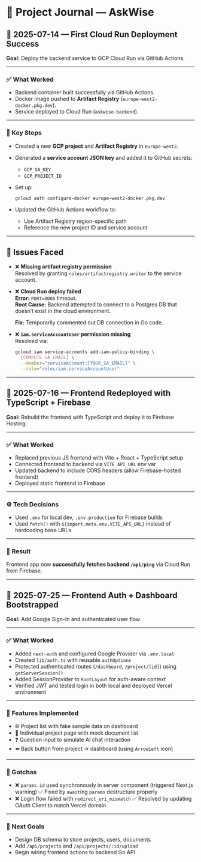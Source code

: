 # 🧾 Project Journal — AskWise

## 📅 2025-07-14 — First Cloud Run Deployment Success

**Goal:** Deploy the backend service to GCP Cloud Run via GitHub Actions.

---

### ✅ What Worked

- Backend container built successfully via GitHub Actions.
- Docker image pushed to **Artifact Registry** (`europe-west2-docker.pkg.dev`).
- Service deployed to Cloud Run (`askwise-backend`).

---

### 🧱 Key Steps

- Created a new **GCP project** and **Artifact Registry** in `europe-west2`.
- Generated a **service account JSON key** and added it to GitHub secrets:
  - `GCP_SA_KEY`
  - `GCP_PROJECT_ID`
- Set up:

  ```bash
  gcloud auth configure-docker europe-west2-docker.pkg.dev
  ```

- Updated the GitHub Actions workflow to:
  - Use Artifact Registry region-specific path
  - Reference the new project ID and service account

---

## 🐛 Issues Faced

- ❌ **Missing artifact registry permission**  
  Resolved by granting `roles/artifactregistry.writer` to the service account.

- ❌ **Cloud Run deploy failed**  
  **Error:** `PORT=8080` timeout.  
  **Root Cause:** Backend attempted to connect to a Postgres DB that doesn’t exist in the cloud environment.

  **Fix:** Temporarily commented out DB connection in Go code.

- ❌ **`iam.serviceAccountUser` permission missing**  
  Resolved via:

  ```bash
  gcloud iam service-accounts add-iam-policy-binding \
    [COMPUTE_SA_EMAIL] \
    --member="serviceAccount:[YOUR_SA_EMAIL]" \
    --role="roles/iam.serviceAccountUser"
  ```

---

## 📅 2025-07-16 — Frontend Redeployed with TypeScript + Firebase

**Goal:** Rebuild the frontend with TypeScript and deploy it to Firebase Hosting.

---

### ✅ What Worked

- Replaced previous JS frontend with Vite + React + TypeScript setup
- Connected frontend to backend via `VITE_API_URL` env var
- Updated backend to include CORS headers (allow Firebase-hosted frontend)
- Deployed static frontend to Firebase

---

### ⚙️ Tech Decisions

- Used `.env` for local dev, `.env.production` for Firebase builds
- Used `fetch()` with `${import.meta.env.VITE_API_URL}` instead of hardcoding base URLs

---

### 🔗 Result

Frontend app now **successfully fetches backend `/api/ping`** via Cloud Run from Firebase.

---

## 📅 2025-07-25 — Frontend Auth + Dashboard Bootstrapped

**Goal:** Add Google Sign-In and authenticated user flow

---

### ✅ What Worked

- Added `next-auth` and configured Google Provider via `.env.local`
- Created `lib/auth.ts` with reusable `authOptions`
- Protected authenticated routes (`/dashboard`, `/project/[id]`) using `getServerSession()`
- Added SessionProvider to `RootLayout` for auth-aware context
- Verified JWT and tested login in both local and deployed Vercel environment

---

### 🧱 Features Implemented

- 🌐 Project list with fake sample data on dashboard
- 📄 Individual project page with mock document list
- ❓ Question input to simulate AI chat interaction
- ⬅️ Back button from project → dashboard (using `ArrowLeft` icon)

---

### 🐛 Gotchas

- ❌ `params.id` used synchronously in server component (triggered Next.js warning)
  ✅ Fixed by `await`ing `params` destructure properly
- ❌ Login flow failed with `redirect_uri_mismatch`
  ✅ Resolved by updating OAuth Client to match Vercel domain

---

### 🧩 Next Goals

- Design DB schema to store projects, users, documents
- Add `/api/projects` and `/api/projects/:id/upload`
- Begin wiring frontend actions to backend Go API

